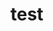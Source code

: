 # test

























































































































